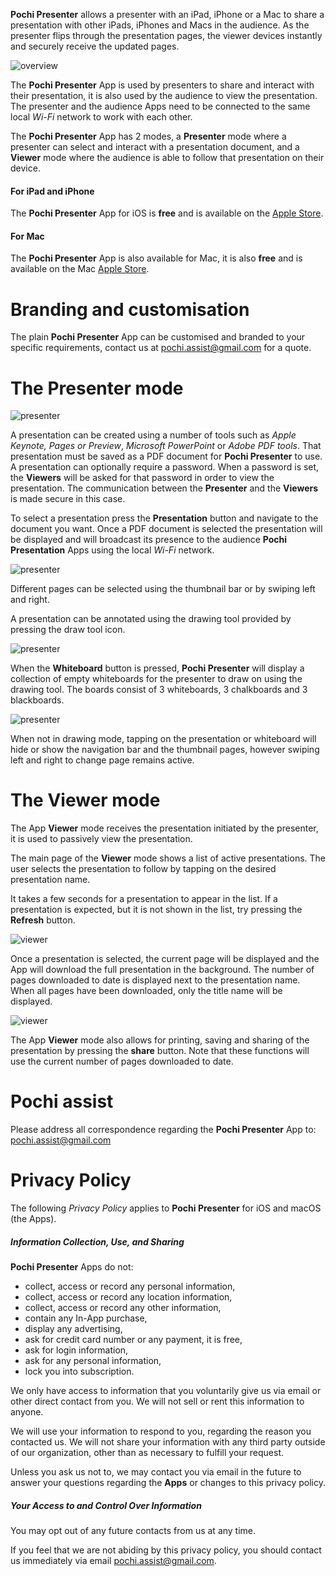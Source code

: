 
**Pochi Presenter** allows a presenter with an iPad, iPhone or a Mac to share a presentation with other iPads, iPhones and Macs in the audience. 
As the presenter flips through the presentation pages, the viewer devices instantly and securely receive the updated pages.

![overview](images/overview1.png)

The **Pochi Presenter** App is used by presenters to share and interact with their presentation, 
it is also used by the audience to view the presentation.
The presenter and the audience Apps need to be connected to the same local *Wi-Fi* network to work with each other.

The **Pochi Presenter** App has 2 modes, a **Presenter** mode where a presenter can select and interact with a presentation 
document, and a **Viewer** mode where the audience is able to follow that presentation on their device.

#### For iPad and iPhone

The **Pochi Presenter** App for iOS is **free** and is available on the [Apple Store](https://itunes.apple.com/us/app/pochi-presenter/id1435990047?ls=1&mt=8).

#### For Mac

The **Pochi Presenter** App is also available for Mac, it is also **free** and is available on the Mac [Apple Store](https://itunes.apple.com/jp/app/pochi-presenter/id1454321927?l=en&mt=12).

# Branding and customisation

The plain **Pochi Presenter** App can be customised and branded to your specific requirements, contact us at <pochi.assist@gmail.com> 
for a quote.


# The Presenter mode

![presenter](images/presenter1.png)

A presentation can be created using a number of tools such as *Apple Keynote, Pages or Preview*, *Microsoft PowerPoint* or 
*Adobe PDF tools*.
That presentation must be saved as a PDF document for **Pochi Presenter** to use.
A presentation can optionally require a password. When a password is set, the **Viewers** will be asked 
for that password in order to view the presentation. The communication between the **Presenter**
and the **Viewers** is made secure in this case.

To select a presentation press the **Presentation** button and navigate to the document you want. 
Once a PDF document is selected the presentation will be displayed and will broadcast 
its presence to the audience **Pochi Presentation** Apps using the local *Wi-Fi* network. 

![presenter](images/presenter2.png)

Different pages can be selected using the thumbnail bar or by swiping left and right.
 
A presentation can be annotated using the drawing tool provided by pressing the draw tool icon.

![presenter](images/presenter3.png)

When the **Whiteboard** button is pressed, **Pochi Presenter** will display a 
collection of empty whiteboards for the presenter to draw on using the drawing tool. The boards 
consist of 3 whiteboards, 3 chalkboards and 3 blackboards.

![presenter](images/presenter4.png)

When not in drawing mode, tapping on the presentation or whiteboard will hide or show the navigation bar 
and the thumbnail pages, however swiping left and right to change page remains active.

# The Viewer mode

The App **Viewer** mode receives the presentation initiated by the presenter, it is used to passively view the presentation. 

The main page of the **Viewer** mode shows a list of active presentations. 
The user selects the presentation to follow by tapping on the desired presentation name.

It takes a few seconds for a presentation to appear in the list. If a presentation is expected, 
but it is not shown in the list, try pressing the **Refresh** button.
 
![viewer](images/viewer1.png)

Once a presentation is selected, the current page will be displayed and the App will download the full presentation in the background. 
The number of pages downloaded to date is displayed next to the presentation name. 
When all pages have been downloaded, only the title name will be displayed.
 
![viewer](images/viewer2.png)

The App **Viewer** mode also allows for printing, saving and sharing of the presentation by pressing 
the **share** button. Note that these functions will use the current number of pages downloaded to date.
 
# Pochi assist

Please address all correspondence regarding the **Pochi Presenter** App to: <pochi.assist@gmail.com>

# Privacy Policy
 
The following *Privacy Policy* applies to **Pochi Presenter** for iOS and macOS (the Apps).
 
##### Information Collection, Use, and Sharing
 
**Pochi Presenter** Apps do not:
 
 * collect, access or record any personal information,
 * collect, access or record any location information,
 * collect, access or record any other information,
 * contain any In-App purchase,
 * display any advertising,
 * ask for credit card number or any payment, it is free, 
 * ask for login information,
 * ask for any personal information,
 * lock you into subscription.
   
 We only have access to information that you voluntarily give us via email 
 or other direct contact from you. We will not sell or rent this information to anyone.
 
 We will use your information to respond to you, regarding the reason you contacted us. 
 We will not share your information with any third party outside of our organization, 
 other than as necessary to fulfill your request.
 
 Unless you ask us not to, we may contact you via email in the future to answer your 
 questions regarding the **Apps** 
 or changes to this privacy policy.
 
##### Your Access to and Control Over Information 
 
You may opt out of any future contacts from us at any time. 
 
If you feel that we are not abiding by this privacy policy, you should contact us 
immediately via email <pochi.assist@gmail.com>.
 